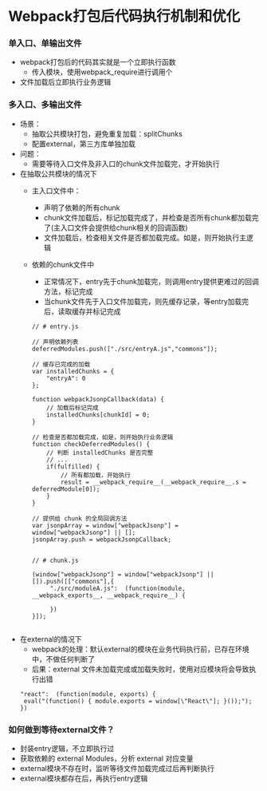 # Webpack打包后代码执行机制和优化
### 单入口、单输出文件
- webpack打包后的代码其实就是一个立即执行函数
	- 传入模块，使用webpack_require进行调用个 
- 文件加载后立即执行业务逻辑

### 多入口、多输出文件
- 场景：
	- 抽取公共模块打包，避免重复加载：splitChunks
	- 配置external，第三方库单独加载 
- 问题：
	- 需要等待入口文件及非入口的chunk文件加载完，才开始执行
- 在抽取公共模块的情况下
	- 主入口文件中：
		- 声明了依赖的所有chunk
		- chunk文件加载后，标记加载完成了，并检查是否所有chunk都加载完了(主入口文件会提供给chunk相关的回调函数)
		- 文件加载后，检查相关文件是否都加载完成。如是，则开始执行主逻辑
	- 依赖的chunk文件中
		- 正常情况下，entry先于chunk加载完，则调用entry提供更难过的回调方法，标记完成
		- 当chunk文件先于入口文件加载完，则先缓存记录，等entry加载完后，读取缓存并标记完成
		
		```
		// # entry.js

		// 声明依赖列表
		deferredModules.push(["./src/entryA.js","commons"]);
		
		// 缓存已完成的加载
		var installedChunks = {
		    "entryA": 0
		};
		
		function webpackJsonpCallback(data) {
		    // 加载后标记完成
		    installedChunks[chunkId] = 0;
		}
		
		// 检查是否都加载完成，如是，则开始执行业务逻辑
		function checkDeferredModules() {
		    // 判断 installedChunks 是否完整
		    // ...
		    if(fulfilled) {
		        // 所有都加载，开始执行
		        result = __webpack_require__(__webpack_require__.s = deferredModule[0]);
		    }
		}
		
		// 提供给 chunk 的全局回调方法
		var jsonpArray = window["webpackJsonp"] = window["webpackJsonp"] || [];
		jsonpArray.push = webpackJsonpCallback;
		
		
		// # chunk.js

		(window["webpackJsonp"] = window["webpackJsonp"] || []).push([["commons"],{
		     "./src/moduleA.js":  (function(module, __webpack_exports__, __webpack_require__) {
		           
		     })
		}]);
	```
- 在external的情况下
	- webpack的处理：默认external的模块在业务代码执行前，已存在环境中，不做任何判断了
	- 后果：external 文件未加载完成或加载失败时，使用对应模块将会导致执行出错
	```
	"react":  (function(module, exports) {
     eval("(function() { module.exports = window[\"React\"]; }());");
	})
	``` 

### 如何做到等待external文件？
- 封装entry逻辑，不立即执行过
- 获取依赖的 external Modules，分析 external 对应变量
- external模块不存在时，监听等待文件加载完成过后再判断执行
- external模块都存在后，再执行entry逻辑

	